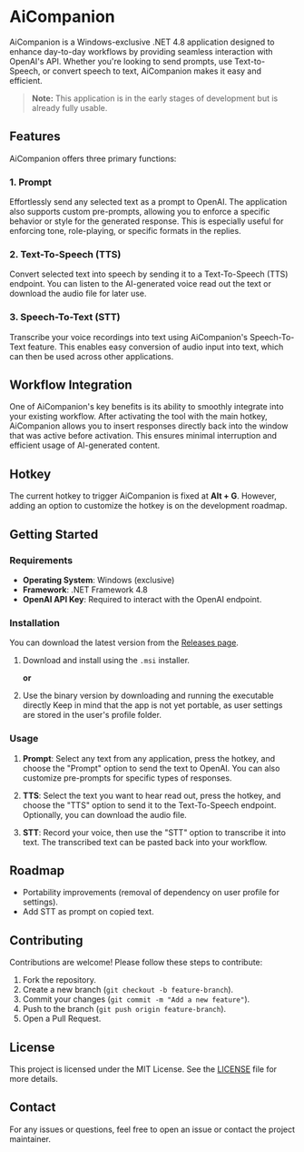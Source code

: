 # AiCompanion

AiCompanion is a Windows-exclusive .NET 4.8 application designed to enhance day-to-day workflows by providing seamless interaction with OpenAI's API. Whether you're looking to send prompts, use Text-to-Speech, or convert speech to text, AiCompanion makes it easy and efficient.

> **Note:** This application is in the early stages of development but is already fully usable.

## Features

AiCompanion offers three primary functions:

### 1. **Prompt**
Effortlessly send any selected text as a prompt to OpenAI. The application also supports custom pre-prompts, allowing you to enforce a specific behavior or style for the generated response. This is especially useful for enforcing tone, role-playing, or specific formats in the replies.

### 2. **Text-To-Speech (TTS)**
Convert selected text into speech by sending it to a Text-To-Speech (TTS) endpoint. You can listen to the AI-generated voice read out the text or download the audio file for later use.

### 3. **Speech-To-Text (STT)**
Transcribe your voice recordings into text using AiCompanion's Speech-To-Text feature. This enables easy conversion of audio input into text, which can then be used across other applications.

## Workflow Integration

One of AiCompanion's key benefits is its ability to smoothly integrate into your existing workflow. After activating the tool with the main hotkey, AiCompanion allows you to insert responses directly back into the window that was active before activation. This ensures minimal interruption and efficient usage of AI-generated content.

## Hotkey

The current hotkey to trigger AiCompanion is fixed at **Alt + G**. However, adding an option to customize the hotkey is on the development roadmap.

## Getting Started

### Requirements

- **Operating System**: Windows (exclusive)
- **Framework**: .NET Framework 4.8
- **OpenAI API Key**: Required to interact with the OpenAI endpoint.

### Installation

You can download the latest version from the [Releases page](https://github.com/exalsch/AiCompanion/releases).

1. Download and install using the `.msi` installer.  

   **or**

2. Use the binary version by downloading and running the executable directly
   Keep in mind that the app is not yet portable, as user settings are stored in the user's profile folder.

### Usage

1. **Prompt**: Select any text from any application, press the hotkey, and choose the "Prompt" option to send the text to OpenAI. You can also customize pre-prompts for specific types of responses.
   
2. **TTS**: Select the text you want to hear read out, press the hotkey, and choose the "TTS" option to send it to the Text-To-Speech endpoint. Optionally, you can download the audio file.

3. **STT**: Record your voice, then use the "STT" option to transcribe it into text. The transcribed text can be pasted back into your workflow.

## Roadmap

- Portability improvements (removal of dependency on user profile for settings).
- Add STT as prompt on copied text.

## Contributing

Contributions are welcome! Please follow these steps to contribute:

1. Fork the repository.
2. Create a new branch (`git checkout -b feature-branch`).
3. Commit your changes (`git commit -m "Add a new feature"`).
4. Push to the branch (`git push origin feature-branch`).
5. Open a Pull Request.

## License

This project is licensed under the MIT License. See the [LICENSE](LICENSE) file for more details.

## Contact

For any issues or questions, feel free to open an issue or contact the project maintainer.
